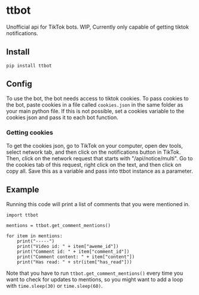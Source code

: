 # ttbot
Unofficial api for TikTok bots. WIP, Currently only capable of getting tiktok notifications.

## Install
```
pip install ttbot
```
## Config
To use the bot, the bot needs access to tiktok cookies. To pass cookies to the bot, paste cookies in a file called `cookies.json` in the same folder as your main python file. If this is not possible, set a cookies variable to the cookies json and pass it to each bot function.

### Getting cookies
To get the cookies json, go to TikTok on your computer, open dev tools, select network tab, and then click on the notifications button in TikTok. Then, click on the network request that starts with "/api/notice/multi". Go to the cookies tab of this request, right click on the text, and then click on copy all. Save this as a variable and pass into ttbot instance as a parameter.

## Example
Running this code will print a list of comments that you were mentioned in.
```
import ttbot

mentions = ttbot.get_comment_mentions()

for item in mentions:
    print("-----")
    print("Video id: " + item["aweme_id"])
    print("Comment id: " + item["comment_id"])
    print("Comment content: " + item["content"])
    print("Has read: " + str(item["has_read"]))
```
Note that you have to run `ttbot.get_comment_mentions()` every time you want to check for updates to mentions, so you might want to add a loop with `time.sleep(30)` or `time.sleep(60)`.

